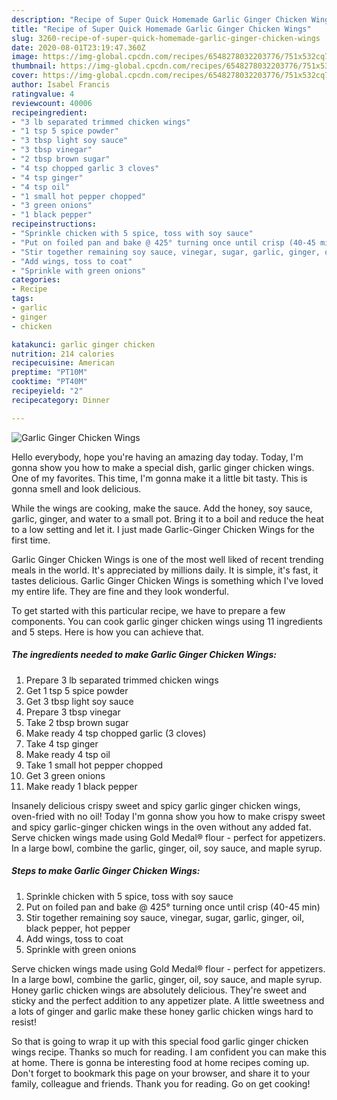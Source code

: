 ```yaml
---
description: "Recipe of Super Quick Homemade Garlic Ginger Chicken Wings"
title: "Recipe of Super Quick Homemade Garlic Ginger Chicken Wings"
slug: 3260-recipe-of-super-quick-homemade-garlic-ginger-chicken-wings
date: 2020-08-01T23:19:47.360Z
image: https://img-global.cpcdn.com/recipes/6548278032203776/751x532cq70/garlic-ginger-chicken-wings-recipe-main-photo.jpg
thumbnail: https://img-global.cpcdn.com/recipes/6548278032203776/751x532cq70/garlic-ginger-chicken-wings-recipe-main-photo.jpg
cover: https://img-global.cpcdn.com/recipes/6548278032203776/751x532cq70/garlic-ginger-chicken-wings-recipe-main-photo.jpg
author: Isabel Francis
ratingvalue: 4
reviewcount: 40006
recipeingredient:
- "3 lb separated trimmed chicken wings"
- "1 tsp 5 spice powder"
- "3 tbsp light soy sauce"
- "3 tbsp vinegar"
- "2 tbsp brown sugar"
- "4 tsp chopped garlic 3 cloves"
- "4 tsp ginger"
- "4 tsp oil"
- "1 small hot pepper chopped"
- "3 green onions"
- "1 black pepper"
recipeinstructions:
- "Sprinkle chicken with 5 spice, toss with soy sauce"
- "Put on foiled pan and bake @ 425° turning once until crisp (40-45 min)"
- "Stir together remaining soy sauce, vinegar, sugar, garlic, ginger, oil, black pepper, hot pepper"
- "Add wings, toss to coat"
- "Sprinkle with green onions"
categories:
- Recipe
tags:
- garlic
- ginger
- chicken

katakunci: garlic ginger chicken 
nutrition: 214 calories
recipecuisine: American
preptime: "PT10M"
cooktime: "PT40M"
recipeyield: "2"
recipecategory: Dinner

---
```



![Garlic Ginger Chicken Wings](https://img-global.cpcdn.com/recipes/6548278032203776/751x532cq70/garlic-ginger-chicken-wings-recipe-main-photo.jpg)

Hello everybody, hope you're having an amazing day today. Today, I'm gonna show you how to make a special dish, garlic ginger chicken wings. One of my favorites. This time, I'm gonna make it a little bit tasty. This is gonna smell and look delicious.

While the wings are cooking, make the sauce. Add the honey, soy sauce, garlic, ginger, and water to a small pot. Bring it to a boil and reduce the heat to a low setting and let it. I just made Garlic-Ginger Chicken Wings for the first time.

Garlic Ginger Chicken Wings is one of the most well liked of recent trending meals in the world. It's appreciated by millions daily. It is simple, it's fast, it tastes delicious. Garlic Ginger Chicken Wings is something which I've loved my entire life. They are fine and they look wonderful.


To get started with this particular recipe, we have to prepare a few components. You can cook garlic ginger chicken wings using 11 ingredients and 5 steps. Here is how you can achieve that.

<!--inarticleads1-->

##### The ingredients needed to make Garlic Ginger Chicken Wings:

1. Prepare 3 lb separated trimmed chicken wings
1. Get 1 tsp 5 spice powder
1. Get 3 tbsp light soy sauce
1. Prepare 3 tbsp vinegar
1. Take 2 tbsp brown sugar
1. Make ready 4 tsp chopped garlic (3 cloves)
1. Take 4 tsp ginger
1. Make ready 4 tsp oil
1. Take 1 small hot pepper chopped
1. Get 3 green onions
1. Make ready 1 black pepper


Insanely delicious crispy sweet and spicy garlic ginger chicken wings, oven-fried with no oil! Today I&#39;m gonna show you how to make crispy sweet and spicy garlic-ginger chicken wings in the oven without any added fat. Serve chicken wings made using Gold Medal® flour - perfect for appetizers. In a large bowl, combine the garlic, ginger, oil, soy sauce, and maple syrup. 

<!--inarticleads2-->

##### Steps to make Garlic Ginger Chicken Wings:

1. Sprinkle chicken with 5 spice, toss with soy sauce
1. Put on foiled pan and bake @ 425° turning once until crisp (40-45 min)
1. Stir together remaining soy sauce, vinegar, sugar, garlic, ginger, oil, black pepper, hot pepper
1. Add wings, toss to coat
1. Sprinkle with green onions


Serve chicken wings made using Gold Medal® flour - perfect for appetizers. In a large bowl, combine the garlic, ginger, oil, soy sauce, and maple syrup. Honey garlic chicken wings are absolutely delicious. They&#39;re sweet and sticky and the perfect addition to any appetizer plate. A little sweetness and a lots of ginger and garlic make these honey garlic chicken wings hard to resist! 

So that is going to wrap it up with this special food garlic ginger chicken wings recipe. Thanks so much for reading. I am confident you can make this at home. There is gonna be interesting food at home recipes coming up. Don't forget to bookmark this page on your browser, and share it to your family, colleague and friends. Thank you for reading. Go on get cooking!
